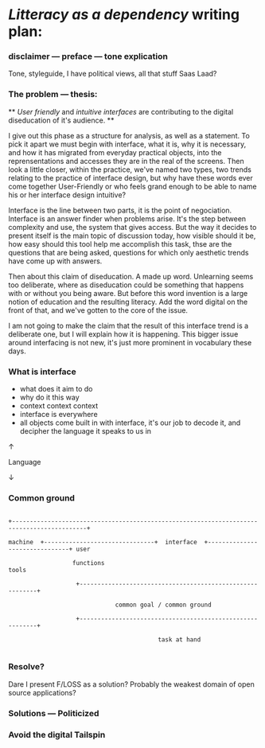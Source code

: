 # *Litteracy as a dependency* writing plan:
### disclaimer — preface — tone explication
Tone, styleguide, I have political views, all that stuff
Saas Laad?
### The problem — thesis:

** *User friendly* and *intuitive interfaces* are contributing to the digital diseducation of it's audience. **

I give out this phase as a structure for analysis, as well as a statement. To pick it apart we must begin with interface, what it is, why it is necessary, and how it has migrated from everyday practical objects, into the reprensentations and accesses they are in the real of the screens. Then look a little closer, within the practice, we've named two types, two trends relating to the practice of interface design, but why have these words ever come together User-Friendly or who feels grand enough to be able to name his or her interface design intuitive?

Interface is the line between two parts, it is the point of negociation. Interface is an answer finder when problems arise. It's the step between complexity and use, the system that gives access. But the way it decides to present itself is the main topic of discussion today, how visible should it be, how easy should this tool help me accomplish this task, thse are the questions that are being asked, questions for which only aesthetic trends have come up with answers.

Then about this claim of diseducation. A made up word. Unlearning seems too deliberate, where as diseducation could be something that happens with or without you being aware. But before this word invention is a large notion of education and the resulting literacy. Add the word digital on the front of that, and we've gotten to the core of the issue.

I am not going to make the claim that the result of this interface trend is a deliberate one, but I will explain how it is happening. This bigger issue around interfacing is not new, it's just more prominent in vocabulary these days.

### What is interface
* what does it aim to do
* why do it this way
* context context context
* interface is everywhere
* all objects come built in with interface, it's our job to decode it, and decipher the language it speaks to us in

↑

Language

↓
### Common ground

```

+-------------------------------------------------------------------------------------------+

machine  +-------------------------------+  interface  +-------------------------------+ user

                  functions                                           tools

                   +----------------------------------------------------------+

                              common goal / common ground

                   +----------------------------------------------------------+

                                          task at hand


```

### Resolve?
Dare I present F/LOSS as a solution? Probably the weakest domain of open source applications?

### Solutions — Politicized

### Avoid the digital Tailspin
